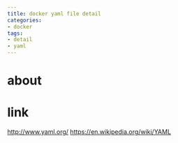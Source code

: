 ```yaml
---
title: docker yaml file detail
categories:
- docker
tags:
- detail
- yaml
---
```


# about

# link

http://www.yaml.org/
https://en.wikipedia.org/wiki/YAML
